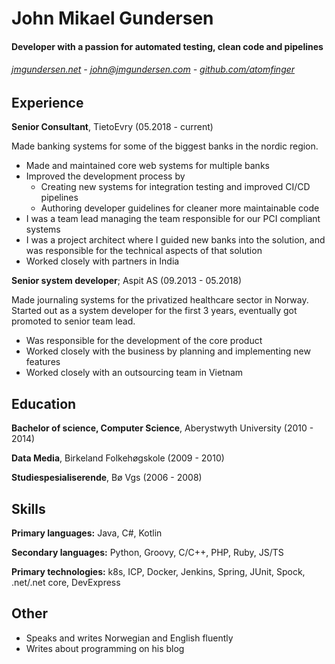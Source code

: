 John Mikael Gundersen
=====================

#### Developer with a passion for automated testing, clean code and pipelines
###### [jmgundersen.net](https://www.jmgundersen.net/) - john@jmgundersen.com - [github.com/atomfinger](https://github.com/atomfinger/)

Experience
----------

**Senior Consultant**, TietoEvry (05.2018 - current)

Made banking systems for some of the biggest banks in the nordic region.

 * Made and maintained core web systems for multiple banks
 * Improved the development process by
    * Creating new systems for integration testing and improved CI/CD pipelines
    * Authoring developer guidelines for cleaner more maintainable code
 * I was a team lead managing the team responsible for our PCI compliant systems
 * I was a project architect where I guided new banks into the solution, and was responsible for the technical aspects of that solution
 * Worked closely with partners in India

**Senior system developer**; Aspit AS (09.2013 - 05.2018)

Made journaling systems for the privatized healthcare sector in Norway. Started out as a system developer for the first 3 years, eventually got promoted to senior team lead.

 * Was responsible for the development of the core product
 * Worked closely with the business by planning and implementing new features
 * Worked closely with an outsourcing team in Vietnam

Education
----------
**Bachelor of science, Computer Science**, Aberystwyth University (2010 - 2014)

**Data Media**, Birkeland Folkehøgskole (2009 - 2010)

**Studiespesialiserende**, Bø Vgs (2006 - 2008)

Skills
----------
**Primary languages:** Java, C#, Kotlin

**Secondary languages:** Python, Groovy, C/C++, PHP, Ruby, JS/TS

**Primary technologies:** k8s, ICP, Docker, Jenkins, Spring, JUnit, Spock, .net/.net core, DevExpress

Other
----------
 * Speaks and writes Norwegian and English fluently
 * Writes about programming on his blog